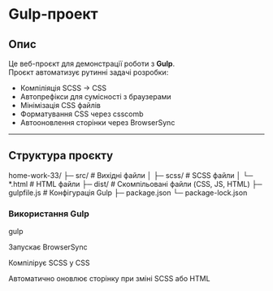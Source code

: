 # Gulp-проект

## Опис
Це веб-проєкт для демонстрації роботи з **Gulp**.  
Проєкт автоматизує рутинні задачі розробки:

- Компіліяція SCSS → CSS
- Автопрефікси для сумісності з браузерами
- Мінімізація CSS файлів
- Форматування CSS через csscomb
- Автооновлення сторінки через BrowserSync

---

## Структура проєкту

home-work-33/
├─ src/ # Вихідні файли
│ ├─ scss/ # SCSS файли
│ └─ *.html # HTML файли
├─ dist/ # Скомпільовані файли (CSS, JS, HTML)
├─ gulpfile.js # Конфігурація Gulp
├─ package.json
└─ package-lock.json

### Використання Gulp

gulp


Запускає BrowserSync

Компілірує SCSS у CSS

Автоматично оновлює сторінку при зміні SCSS або HTML
